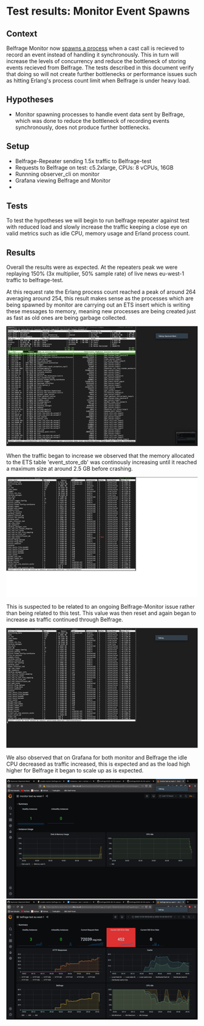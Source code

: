 # Test results: Monitor Event Spawns

## Context
Belfrage Monitor now [spawns a process](https://github.com/bbc/belfrage-monitor/blob/master/lib/message_interface/events.ex#L21-L28) when a cast call is recieved to record an event instead of handling it synchronously. This in turn will increase the levels of concurrency and reduce the bottleneck of storing events recieved from Belfrage. The tests described in this document verify that doing so will not create further bottlenecks or performance issues such as hitting Erlang's process count limit when Belfrage is under heavy load.


## Hypotheses

- Monitor spawning processes to handle event data sent by Belfrage, which was done to reduce the bottleneck of recording events synchronously, does not produce further bottlenecks.

## Setup

- Belfrage-Repeater sending 1.5x traffic to Belfrage-test
- Requests to Belfrage on test: c5.2xlarge, CPUs: 8 vCPUs, 16GB
- Runnning observer_cli on monitor
- Grafana viewing Belfrage and Monitor
- 

## Tests

To test the hypotheses we will begin to run belfrage repeater against test with reduced load and slowly increase the traffic keeping a close eye on valid metrics such as idle CPU, memory usage and Erland process count. 

## Results

Overall the results were as expected. At the repeaters peak we were replaying 150% (3x multiplier, 50% sample rate) of live news eu-west-1 traffic to belfrage-test. 

At this request rate the Erlang process count reached a peak of around 264 averaging around 254, this result makes sense as the processes which are being spawned by monitor are carrying out an ETS insert which is writing these messages to memory, meaning new processes are being created just as fast as old ones are being garbage collected.

![Process count](img/2020-10-20-monitor-event-spawn/process_count.png)

When the traffic began to increase we observed that the memory allocated to the ETS table 'event_store_db' was continously increasing until it reached a maximum size at around 2.5 GB before crashing. 

![Memory before crash](img/2020-10-20-monitor-event-spawn/monitor_memory_before_crash.png)
 
This is suspected to be related to an ongoing Belfrage-Monitor issue rather than being related to this test. This value was then reset and again began to increase as traffic continued through Belfrage.

![Memory after crash](img/2020-10-20-monitor-event-spawn/monitor_memory_after_crash.png)

We also observed that on Grafana for both monitor and Belfrage the idle CPU decreased as traffic increased, this is expected and as the load high higher for Belfrage it began to scale up as is expected.

![Monitor Grafana](img/2020-10-20-monitor-event-spawn/monitor_grafana.png)
![Belfrage Grafana](img/2020-10-20-monitor-event-spawn/belfrage_grafana.png)




